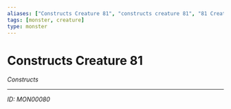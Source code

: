 ```yaml
---
aliases: ["Constructs Creature 81", "constructs creature 81", "81 Creature Constructs"]
tags: [monster, creature]
type: monster
---
```


# Constructs Creature 81

*Constructs*

---
*ID: MON00080*